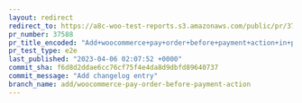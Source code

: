 ```yaml
---
layout: redirect
redirect_to: https://a8c-woo-test-reports.s3.amazonaws.com/public/pr/37588/e2e/index.html
pr_number: 37588
pr_title_encoded: "Add+woocommerce+pay+order+before+payment+action+in+pay-for-order+page"
pr_test_type: e2e
last_published: "2023-04-06 02:07:52 +0000"
commit_sha: f6d8d2ddae6cc76cf75f4e4da8d9dbfd89640737
commit_message: "Add changelog entry"
branch_name: add/woocommerce-pay-order-before-payment-action
---
```

